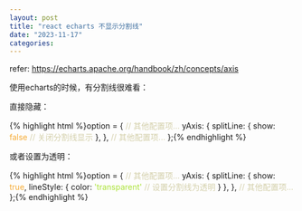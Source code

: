 ```yaml
---
layout: post
title: "react echarts 不显示分割线"
date: "2023-11-17"
categories: 
---
```

<p>refer: <a href="https://echarts.apache.org/handbook/zh/concepts/axis">https://echarts.apache.org/handbook/zh/concepts/axis</a></p>
<p>使用echarts的时候，有分割线很难看：</p>
<p>直接隐藏：</p>
{% highlight html %}option = {
<span style="color:#d4d0ab">// 其他配置项...</span>
yAxis: {
splitLine: {
show: <span style="color:#f5ab35">false</span> <span style="color:#d4d0ab">// 关闭分割线显示</span>
},
},
<span style="color:#d4d0ab">// 其他配置项...</span>
};{% endhighlight %}
<p>或者设置为透明：</p>
{% highlight html %}option = {
<span style="color:#d4d0ab">// 其他配置项...</span>
yAxis: {
splitLine: {
show: <span style="color:#f5ab35">true</span>,
lineStyle: {
color: <span style="color:#abe338">&#39;transparent&#39;</span> <span style="color:#d4d0ab">// 设置分割线为透明</span>
}
},
},
<span style="color:#d4d0ab">// 其他配置项...</span>
};{% endhighlight %}
